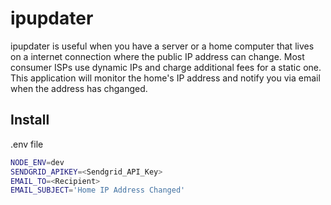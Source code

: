 # ipupdater

ipupdater is useful when you have a server or a home computer that lives on a internet connection where the public IP address can change. Most consumer ISPs use dynamic IPs and charge additional fees for a static one. This application will monitor the home's IP address and notify you via email when the address has chganged.

## Install

.env file
```bash
NODE_ENV=dev
SENDGRID_APIKEY=<Sendgrid_API_Key>
EMAIL_TO=<Recipient>
EMAIL_SUBJECT='Home IP Address Changed'
```
